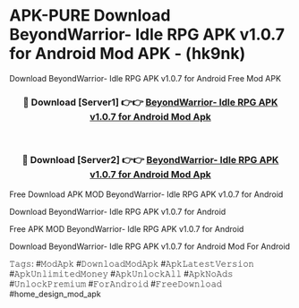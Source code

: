 # APK-PURE Download BeyondWarrior- Idle RPG APK v1.0.7 for Android Mod APK - (hk9nk)
Download BeyondWarrior- Idle RPG APK v1.0.7 for Android Free Mod APK

<div align="center">
<h3>🔴 Download [Server1] 👉👉 <a href="https://apk-comot.site?title=BeyondWarrior-_Idle_RPG_APK_v1.0.7_for_Android">BeyondWarrior- Idle RPG APK v1.0.7 for Android Mod Apk</a></h3><br>

<h3>🔴 Download [Server2] 👉👉 <a href="https://apk-comot.site?title=BeyondWarrior-_Idle_RPG_APK_v1.0.7_for_Android">BeyondWarrior- Idle RPG APK v1.0.7 for Android Mod Apk</a></h3>
</div>


Free Download APK MOD BeyondWarrior- Idle RPG APK v1.0.7 for Android

Download BeyondWarrior- Idle RPG APK v1.0.7 for Android 

Free APK MOD BeyondWarrior- Idle RPG APK v1.0.7 for Android 

Download BeyondWarrior- Idle RPG APK v1.0.7 for Android Mod For Android

𝚃𝚊𝚐𝚜: #𝙼𝚘𝚍𝙰𝚙𝚔 #𝙳𝚘𝚠𝚗𝚕𝚘𝚊𝚍𝙼𝚘𝚍𝙰𝚙𝚔 #𝙰𝚙𝚔𝙻𝚊𝚝𝚎𝚜𝚝𝚅𝚎𝚛𝚜𝚒𝚘𝚗 #𝙰𝚙𝚔𝚄𝚗𝚕𝚒𝚖𝚒𝚝𝚎𝚍𝙼𝚘𝚗𝚎𝚢 #𝙰𝚙𝚔𝚄𝚗𝚕𝚘𝚌𝚔𝙰𝚕𝚕 #𝙰𝚙𝚔𝙽𝚘𝙰𝚍𝚜 #𝚄𝚗𝚕𝚘𝚌𝚔𝙿𝚛𝚎𝚖𝚒𝚞𝚖 #𝙵𝚘𝚛𝙰𝚗𝚍𝚛𝚘𝚒𝚍 #𝙵𝚛𝚎𝚎𝙳𝚘𝚠𝚗𝚕𝚘𝚊𝚍 #home_design_mod_apk